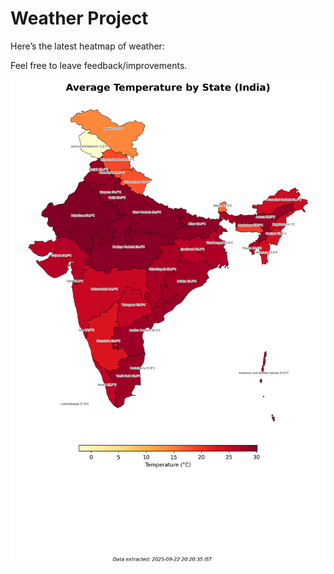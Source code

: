 # Weather Project

Here’s the latest heatmap of weather:

Feel free to leave feedback/improvements.

![India Heatmap](docs/assets/india_heatmap.png?v=D1623D)
